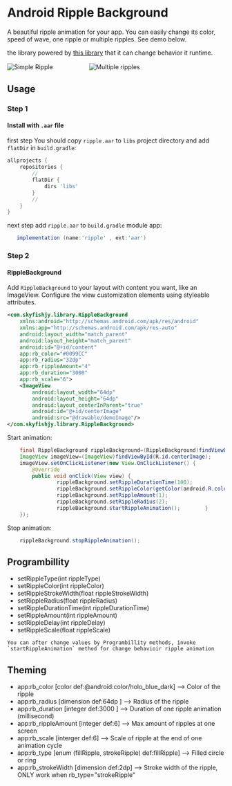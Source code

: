# Android Ripple Background

A beautiful ripple animation for your app. You can easily change its color, speed of wave, one ripple or multiple ripples. See demo below.

the library powered by [this library](https://github.com/skyfishjy/android-ripple-background) that it can change behavior it runtime.


![Simple Ripple](previews/rippleSimple.gif)　　　　　　![Multiple ripples](previews/rippleFoundDevice.gif)

## Usage

### Step 1

#### Install with `.aar` file
first step You should copy `ripple.aar` to `libs` project directory and add `flatDir` in `build.gradle`:

```groovy
allprojects {
    repositories {
        //
        flatDir {
            dirs 'libs'
        }
        //
    }
}

```
next step add `ripple.aar` to `build.gradle` module app:
```groovy
   implementation (name:'ripple' , ext:'aar')
```


### Step 2
#### RippleBackground

Add `RippleBackground` to your layout with content you want, like an ImageView. Configure the view customization elements using styleable attributes.
 
```xml
<com.skyfishjy.library.RippleBackground
    xmlns:android="http://schemas.android.com/apk/res/android"
    xmlns:app="http://schemas.android.com/apk/res-auto"
    android:layout_width="match_parent"
    android:layout_height="match_parent"
    android:id="@+id/content"
    app:rb_color="#0099CC"
    app:rb_radius="32dp"
    app:rb_rippleAmount="4"
    app:rb_duration="3000"
    app:rb_scale="6">
    <ImageView
        android:layout_width="64dp"
        android:layout_height="64dp"
        android:layout_centerInParent="true"
        android:id="@+id/centerImage"
        android:src="@drawable/demoImage"/>
</com.skyfishjy.library.RippleBackground>
```
Start animation:

```java
    final RippleBackground rippleBackground=(RippleBackground)findViewById(R.id.content);
    ImageView imageView=(ImageView)findViewById(R.id.centerImage);
    imageView.setOnClickListener(new View.OnClickListener() {
        @Override
        public void onClick(View view) {
                rippleBackground.setRippleDurationTime(100);
                rippleBackground.setRippleColor(getColor(android.R.color.holo_green_light));
                rippleBackground.setRippleAmount(1);
                rippleBackground.setRippleRadius(2);
                rippleBackground.startRippleAnimation();        }
    });
```
Stop animation:

```java
    rippleBackground.stopRippleAnimation();
```

## Programbillity
* setRippleType(int rippleType) 
* setRippleColor(int rippleColor)
* setRippleStrokeWidth(float rippleStrokeWidth)
* setRippleRadius(float rippleRadius)
* setRippleDurationTime(int rippleDurationTime)
* setRippleAmount(int rippleAmount)
* setRippleDelay(int rippleDelay)
* setRippleScale(float rippleScale)

 ```You can after change values by Programbillity methods, invoke `startRippleAnimation` method for change behavioir ripple animation```


## Theming
* app:rb_color [color def:@android:color/holo_blue_dark] --> Color of the ripple
* app:rb_radius [dimension def:64dp ] --> Radius of the ripple
* app:rb_duration [integer def:3000 ] --> Duration of one ripple animation (millisecond) 
* app:rb_rippleAmount [integer def:6] --> Max amount of ripples at one screen
* app:rb_scale [interger def:6] --> Scale of ripple at the end of one animation cycle
* app:rb_type [enum (fillRipple, strokeRipple) def:fillRipple] --> Filled circle or ring
* app:rb_strokeWidth [dimension def:2dp] --> Stroke width of the ripple, ONLY work when rb_type="strokeRipple"

